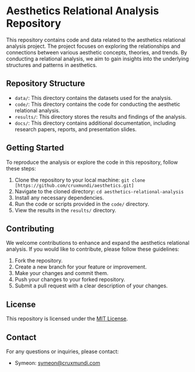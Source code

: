 # Aesthetics Relational Analysis Repository

This repository contains code and data related to the aesthetics relational analysis project. The project focuses on exploring the relationships and connections between various aesthetic concepts, theories, and trends. By conducting a relational analysis, we aim to gain insights into the underlying structures and patterns in aesthetics.

## Repository Structure

- `data/`: This directory contains the datasets used for the analysis.
- `code/`: This directory contains the code for conducting the aesthetic relational analysis.
- `results/`: This directory stores the results and findings of the analysis.
- `docs/`: This directory contains additional documentation, including research papers, reports, and presentation slides.

## Getting Started

To reproduce the analysis or explore the code in this repository, follow these steps:

1. Clone the repository to your local machine: `git clone [https://github.com/cruxmundi/aesthetics.git]`
2. Navigate to the cloned directory: `cd aesthetics-relational-analysis`
3. Install any necessary dependencies.
4. Run the code or scripts provided in the `code/` directory.
5. View the results in the `results/` directory.

## Contributing

We welcome contributions to enhance and expand the aesthetics relational analysis. If you would like to contribute, please follow these guidelines:

1. Fork the repository.
2. Create a new branch for your feature or improvement.
3. Make your changes and commit them.
4. Push your changes to your forked repository.
5. Submit a pull request with a clear description of your changes.

## License

This repository is licensed under the [MIT License](LICENSE).

## Contact

For any questions or inquiries, please contact:

- Symeon: symeon@cruxmundi.com
